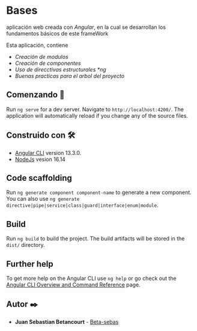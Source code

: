 # Bases

aplicación web creada con _Angular_, en la cual se desarrollan los fundamentos básicos de este frameWork
 
Esta aplicación, contiene 

* _Creación de modulos_
* _Creación de componentes_
* _Uso de direcctivas estructurales *ng_
* _Buenas practicas para el arbol del proyecto_

## Comenzando 🚀

Run `ng serve` for a dev server. Navigate to `http://localhost:4200/`. The application will automatically reload if you change any of the source files.

## Construido con 🛠️

* [Angular CLI](https://github.com/angular/angular-cli) version 13.3.0.
* [NodeJs](https://nodejs.org/es/) vesion 16.14

## Code scaffolding

Run `ng generate component component-name` to generate a new component. You can also use `ng generate directive|pipe|service|class|guard|interface|enum|module`.

## Build

Run `ng build` to build the project. The build artifacts will be stored in the `dist/` directory.

## Further help

To get more help on the Angular CLI use `ng help` or go check out the [Angular CLI Overview and Command Reference](https://angular.io/cli) page.


## Autor ✒️

* **Juan Sebastian Betancourt**  - [Beta-sebas](https://github.com/Beta-sebas)

